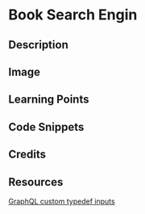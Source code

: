 # Book Search Engin

## Description



## Image



## Learning Points



## Code Snippets



## Credits


## Resources

[GraphQL custom typedef inputs](https://graphql.org/graphql-js/mutations-and-input-types/)